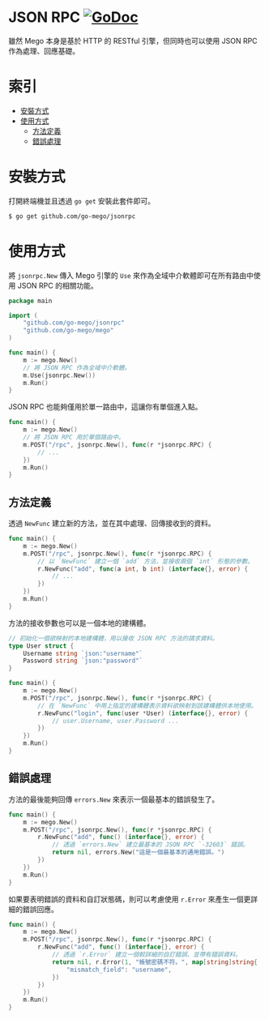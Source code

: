 # JSON RPC [![GoDoc](https://godoc.org/github.com/go-mego/jsonrpc?status.svg)](https://godoc.org/github.com/go-mego/jsonrpc)

雖然 Mego 本身是基於 HTTP 的 RESTful 引擎，但同時也可以使用 JSON RPC 作為處理、回應基礎。

# 索引

* [安裝方式](#安裝方式)
* [使用方式](#使用方式)
	* [方法定義](#方法定義)
    * [錯誤處理](#錯誤處理)

# 安裝方式

打開終端機並且透過 `go get` 安裝此套件即可。

```bash
$ go get github.com/go-mego/jsonrpc
```

# 使用方式

將 `jsonrpc.New` 傳入 Mego 引擎的 `Use` 來作為全域中介軟體即可在所有路由中使用 JSON RPC 的相關功能。

```go
package main

import (
	"github.com/go-mego/jsonrpc"
	"github.com/go-mego/mego"
)

func main() {
	m := mego.New()
	// 將 JSON RPC 作為全域中介軟體。
	m.Use(jsonrpc.New())
	m.Run()
}
```

JSON RPC 也能夠僅用於單一路由中，這讓你有單個進入點。

```go
func main() {
	m := mego.New()
	// 將 JSON RPC 用於單個路由中。
	m.POST("/rpc", jsonrpc.New(), func(r *jsonrpc.RPC) {
		// ...
	})
	m.Run()
}
```

## 方法定義

透過 `NewFunc` 建立新的方法，並在其中處理、回傳接收到的資料。

```go
func main() {
	m := mego.New()
	m.POST("/rpc", jsonrpc.New(), func(r *jsonrpc.RPC) {
		// 以 `NewFunc` 建立一個 `add` 方法，並接收兩個 `int` 形態的參數。
		r.NewFunc("add", func(a int, b int) (interface{}, error) {
			// ...
		})
	})
	m.Run()
}
```

方法的接收參數也可以是一個本地的建構體。

```go
// 初始化一個欲映射的本地建構體，用以接收 JSON RPC 方法的請求資料。
type User struct {
	Username string `json:"username"`
	Password string `json:"password"`
}

func main() {
	m := mego.New()
	m.POST("/rpc", jsonrpc.New(), func(r *jsonrpc.RPC) {
		// 在 `NewFunc` 中用上指定的建構體表示資料欲映射到該建構體供本地使用。
		r.NewFunc("login", func(user *User) (interface{}, error) {
			// user.Username, user.Password ...
		})
	})
	m.Run()
}
```

## 錯誤處理

方法的最後能夠回傳 `errors.New` 來表示一個最基本的錯誤發生了。

```go
func main() {
	m := mego.New()
	m.POST("/rpc", jsonrpc.New(), func(r *jsonrpc.RPC) {
		r.NewFunc("add", func() (interface{}, error) {
			// 透過 `errors.New` 建立最基本的 JSON RPC `-32603` 錯誤。
			return nil, errors.New("這是一個最基本的通用錯誤。")
		})
	})
	m.Run()
}
```

如果要表明錯誤的資料和自訂狀態碼，則可以考慮使用 `r.Error` 來產生一個更詳細的錯誤回應。

```go
func main() {
	m := mego.New()
	m.POST("/rpc", jsonrpc.New(), func(r *jsonrpc.RPC) {
		r.NewFunc("add", func() (interface{}, error) {
			// 透過 `r.Error` 建立一個較詳細的自訂錯誤、並帶有錯誤資料。
			return nil, r.Error(1, "帳號密碼不符。", map[string]string{
				"mismatch_field": "username",
			})
		})
	})
	m.Run()
}
```